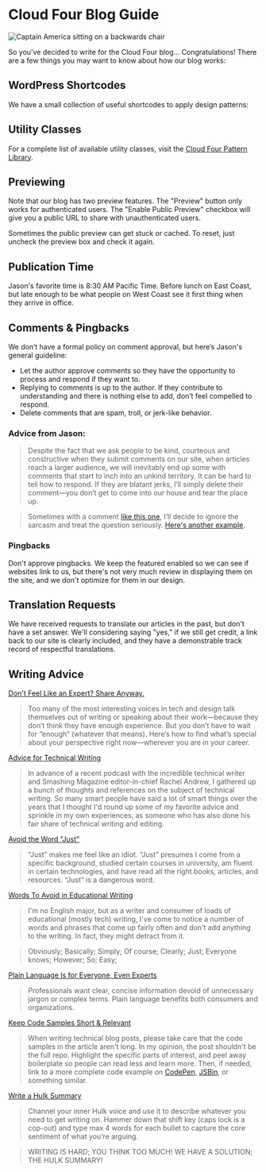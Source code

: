 # Cloud Four Blog Guide

![Captain America sitting on a backwards chair](https://res.cloudinary.com/cloudfour/image/upload/c_scale,f_auto,q_auto,w_400/v1580506044/america_obfr70.jpg)

So you've decided to write for the Cloud Four blog… Congratulations! There are a few things you may want to know about how our blog works:

## WordPress Shortcodes

We have a small collection of useful shortcodes to apply design patterns:

## Utility Classes

For a complete list of available utility classes, visit the [Cloud Four Pattern Library](https://cloudfour-patterns.netlify.com/patterns/utilities.html).

## Previewing

Note that our blog has two preview features. The "Preview" button only works for authenticated users. The "Enable Public Preview" checkbox will give you a public URL to share with unauthenticated users.

Sometimes the public preview can get stuck or cached. To reset, just uncheck the preview box and check it again.

## Publication Time

Jason's favorite time is 8:30 AM Pacific Time. Before lunch on East Coast, but late enough to be what people on West Coast see it first thing when they arrive in office.

## Comments & Pingbacks

We don’t have a formal policy on comment approval, but here’s Jason's general guideline:

- Let the author approve comments so they have the opportunity to process and respond if they want to.
- Replying to comments is up to the author. If they contribute to understanding and there is nothing else to add, don’t feel compelled to respond.
- Delete comments that are spam, troll, or jerk-like behavior.

### Advice from Jason:

> Despite the fact that we ask people to be kind, courteous and constructive when they submit comments on our site, when articles reach a larger audience, we will inevitably end up some with comments that start to inch into an unkind territory. It can be hard to tell how to respond. If they are blatant jerks, I’ll simply delete their comment—you don’t get to come into our house and tear the place up.

> Sometimes with a comment [like this one](https://cloudfour.com/thinks/an-html-attribute-potentially-worth-4-4m-to-chipotle/#comment-5880), I’ll decide to ignore the sarcasm and treat the question seriously. [Here's another example](https://cloudfour.com/thinks/first-thing-you-should-do-to-optimize-your-desktop-site-for-mobile/#comment-690).

### Pingbacks

Don't approve pingbacks. We keep the featured enabled so we can see if websites link to us, but there's not very much review in displaying them on the site, and we don't optimize for them in our design.

## Translation Requests

We have received requests to translate our articles in the past, but don't have a set answer. We'll considering saying "yes," if we still get credit, a link back to our site is clearly included, and they have a demonstrable track record of respectful translations.

## Writing Advice

[Don't Feel Like an Expert? Share Anyway.](https://medium.com/@sara_ann_marie/dont-feel-like-an-expert-share-anyway-661f2f8cd038)

> Too many of the most interesting voices in tech and design talk themselves out of writing or speaking about their work—because they don’t think they have enough experience. But you don’t have to wait for “enough“ (whatever that means). Here’s how to find what’s special about your perspective right now—wherever you are in your career.

[Advice for Technical Writing](https://css-tricks.com/advice-for-technical-writing/)

> In advance of a recent podcast with the incredible technical writer and Smashing Magazine editor-in-chief Rachel Andrew, I gathered up a bunch of thoughts and references on the subject of technical writing. So many smart people have said a lot of smart things over the years that I thought I'd round up some of my favorite advice and sprinkle in my own experiences, as someone who has also done his fair share of technical writing and editing.

[Avoid the Word "Just"](https://bradfrost.com/blog/post/just/)

> “Just” makes me feel like an idiot. “Just” presumes I come from a specific background, studied certain courses in university, am fluent in certain technologies, and have read all the right books, articles, and resources. “Just” is a dangerous word.

[Words To Avoid in Educational Writing](https://css-tricks.com/words-avoid-educational-writing/)

> I'm no English major, but as a writer and consumer of loads of educational (mostly tech) writing, I've come to notice a number of words and phrases that come up fairly often and don't add anything to the writing. In fact, they might detract from it.

> Obviously; Basically; Simply; Of course; Clearly; Just; Everyone knows; However; So; Easy;

[Plain Language Is for Everyone, Even Experts](https://www.nngroup.com/articles/plain-language-experts/)

> Professionals want clear, concise information devoid of unnecessary jargon or complex terms. Plain language benefits both consumers and organizations.

[Keep Code Samples Short & Relevant](https://twitter.com/sarah_edo/status/1106631555693187073)

> When writing technical blog posts, please take care that the code samples in the article aren't long. In my opinion, the post shouldn't be the full repo. Highlight the specific parts of interest, and peel away boilerplate so people can read less and learn more. Then, if needed, link to a more complete code example on [CodePen](https://codepen.io/), [JSBin](https://jsbin.com/), or something similar.

[Write a Hulk Summary](https://chriscoyier.net/2020/01/23/the-hulk-summary/)

> Channel your inner Hulk voice and use it to describe whatever you need to get writing on. Hammer down that shift key (caps lock is a cop-out) and type max 4 words for each bullet to capture the core sentiment of what you’re arguing.

> WRITING IS HARD; YOU THINK TOO MUCH! WE HAVE A SOLUTION; THE HULK SUMMARY!
